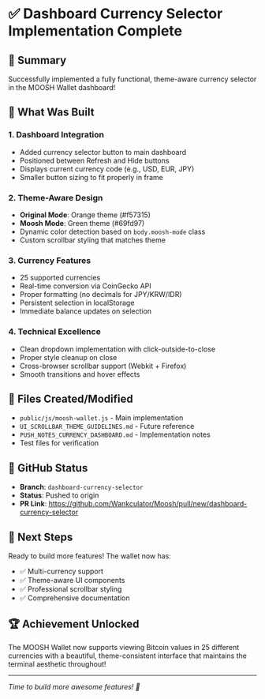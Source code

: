 # ✅ Dashboard Currency Selector Implementation Complete

## 🎉 Summary

Successfully implemented a fully functional, theme-aware currency selector in the MOOSH Wallet dashboard!

## 🔧 What Was Built

### 1. **Dashboard Integration**
- Added currency selector button to main dashboard
- Positioned between Refresh and Hide buttons
- Displays current currency code (e.g., USD, EUR, JPY)
- Smaller button sizing to fit properly in frame

### 2. **Theme-Aware Design**
- **Original Mode**: Orange theme (#f57315)
- **Moosh Mode**: Green theme (#69fd97)
- Dynamic color detection based on `body.moosh-mode` class
- Custom scrollbar styling that matches theme

### 3. **Currency Features**
- 25 supported currencies
- Real-time conversion via CoinGecko API
- Proper formatting (no decimals for JPY/KRW/IDR)
- Persistent selection in localStorage
- Immediate balance updates on selection

### 4. **Technical Excellence**
- Clean dropdown implementation with click-outside-to-close
- Proper style cleanup on close
- Cross-browser scrollbar support (Webkit + Firefox)
- Smooth transitions and hover effects

## 📂 Files Created/Modified

- `public/js/moosh-wallet.js` - Main implementation
- `UI_SCROLLBAR_THEME_GUIDELINES.md` - Future reference
- `PUSH_NOTES_CURRENCY_DASHBOARD.md` - Implementation notes
- Test files for verification

## 🚀 GitHub Status

- **Branch**: `dashboard-currency-selector`
- **Status**: Pushed to origin
- **PR Link**: https://github.com/Wankculator/Moosh/pull/new/dashboard-currency-selector

## 🎯 Next Steps

Ready to build more features! The wallet now has:
- ✅ Multi-currency support
- ✅ Theme-aware UI components
- ✅ Professional scrollbar styling
- ✅ Comprehensive documentation

## 🏆 Achievement Unlocked

The MOOSH Wallet now supports viewing Bitcoin values in 25 different currencies with a beautiful, theme-consistent interface that maintains the terminal aesthetic throughout!

---

*Time to build more awesome features! 🚀*